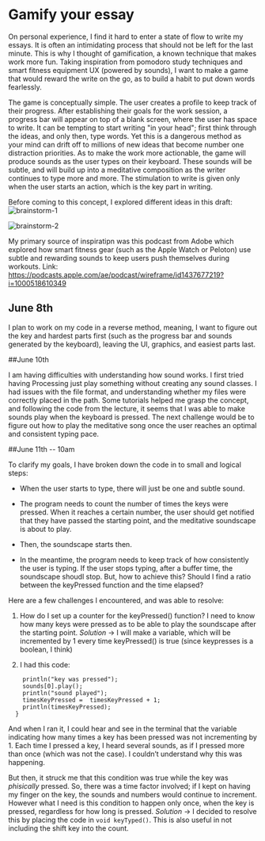 # Gamify your essay

On personal experience, I find it hard to enter a state of flow to write my essays. It is often an intimidating process that should not be left for the last minute. This is why I thought of gamification, a known technique that makes work more fun. Taking inspiration from pomodoro study techniques and smart fitness equipment UX (powered by sounds), I want to make a game that would reward the write on the go, as to build a habit to put down words fearlessly.


The game is conceptually simple. The user creates a profile to keep track of their progress. After establishing their goals for the work session, a progress bar will appear on top of a blank screen, where the user has space to write. It can be tempting to start writing "in your head"; first think through the ideas, and only then, type words. Yet this is a dangerous method as your mind can drift off to millions of new ideas that become number one distraction priorities. As to make the work more actionable, the game will produce sounds as the user types on their keyboard. These sounds will be subtle, and will build up into a meditative composition as the writer continues to type more and more. The stimulation to write is given only when the user starts an action, which is the key part in writing.


Before coming to this concept, I explored different ideas in this draft:
![brainstorm-1](https://user-images.githubusercontent.com/61503490/121135297-6c49b300-c845-11eb-8ce4-89cfec66893f.jpg)


![brainstorm-2](https://user-images.githubusercontent.com/61503490/121135382-7ec3ec80-c845-11eb-8a51-196d5579b8ce.jpg)


My primary source of inspiratipn was this podcast from Adobe which explored how smart fitness gear (such as the Apple Watch or Peloton) use subtle and rewarding sounds to keep users push themselves during workouts. Link: https://podcasts.apple.com/ae/podcast/wireframe/id1437677219?i=1000518610349 


## June 8th

I plan to work on my code in a reverse method, meaning, I want to figure out the key and hardest parts first (such as the progress bar and sounds generated by the keyboard), leaving the UI, graphics, and easiest parts last.

##June 10th

I am having difficulties with understanding how sound works. I first tried having Processing just play something without creating any sound classes. I had issues with the file format, and understanding whether my files were correctly placed in the path.
Some tutorials helped me grasp the concept, and following the code from the lecture, it seems that I was able to make sounds play when the keyboard is pressed. The next challenge would be to figure out how to play the meditative song once the user reaches an optimal and consistent typing pace.

##June 11th -- 10am

To clarify my goals, I have broken down the code in to small and logical steps:

- When the user starts to type, there will just be one and subtle sound.

- The program needs to count the number of times the keys were pressed. When it reaches a certain number, the user should get notified that they have passed the starting point, and the meditative soundscape is about to play.

- Then, the soundscape starts then.

- In the meantime, the program needs to keep track of how consistently the user is typing. If the user stops typing, after a buffer time, the soundscape shoudl stop. But, how to achieve this? Should I find a ratio between the keyPressed function and the time elapsed?

Here are a few challenges I encountered, and was able to resolve:
1. How do I set up a counter for the keyPressed() function? I need to know how many keys were pressed as to be able to play the soundscape after the starting point.
    *Solution* → I will make a variable, which will be incremented by 1 every time keyPressed() is true (since keypresses is a boolean, I think)

2. I had this code:
````if (keyPressed == true) {
    println("key was pressed");
    sounds[0].play();
    println("sound played");
    timesKeyPressed =  timesKeyPressed + 1;
    println(timesKeyPressed);
  }
````
And when I ran it, I could hear and see in the terminal that the variable indicating how many times a key has been pressed was not incrementing by 1. Each time I pressed a key, I heard several sounds, as if I pressed more than once (which was not the case). I couldn’t understand why this was happening. 

But then, it struck me that this condition was true while the key was _phisically_ pressed. So, there was a time factor involved; if I kept on having my finger on the key, the sounds and numbers would continue to increment. However what I need is this condition to happen only once, when the key is pressed, regardless for how long is pressed.
  *Solution* → I decided to resolve this by placing the code in ````void keyTyped()````. This is also useful in not including the shift key into the count.
